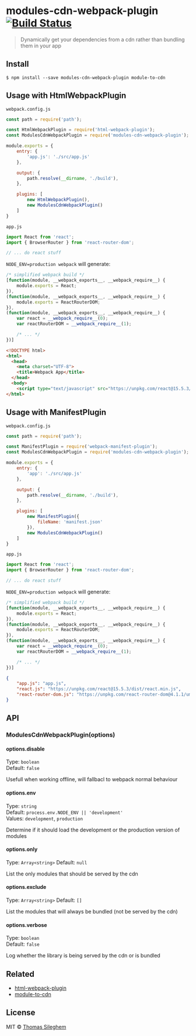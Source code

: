 # modules-cdn-webpack-plugin [![Build Status](https://travis-ci.org/mastilver/modules-cdn-webpack-plugin.svg?branch=master)](https://travis-ci.org/mastilver/modules-cdn-webpack-plugin)

> Dynamically get your dependencies from a cdn rather than bundling them in your app


## Install

```
$ npm install --save modules-cdn-webpack-plugin module-to-cdn
```


## Usage with HtmlWebpackPlugin

`webpack.config.js`<br>
```js
const path = require('path');

const HtmlWebpackPlugin = require('html-webpack-plugin');
const ModulesCdnWebpackPlugin = require('modules-cdn-webpack-plugin');

module.exports = {
    entry: {
        'app.js': './src/app.js'
    },

    output: {
        path.resolve(__dirname, './build'),
    },

    plugins: [
        new HtmlWebpackPlugin(),
        new ModulesCdnWebpackPlugin()
    ]
}
```

`app.js`<br>
```js
import React from 'react';
import { BrowserRouter } from 'react-router-dom';

// ... do react stuff
```

`NODE_ENV=production webpack` will generate:

```js
/* simplified webpack build */
[function(module, __webpack_exports__, __webpack_require__) {
    module.exports = React;
}),
(function(module, __webpack_exports__, __webpack_require__) {
    module.exports = ReactRouterDOM;
}),
(function(module, __webpack_exports__, __webpack_require__) {
    var react = __webpack_require__(0);
    var reactRouterDOM = __webpack_require__(1);

    /* ... */
})]
```

```html
<!DOCTYPE html>
<html>
  <head>
    <meta charset="UTF-8">
    <title>Webpack App</title>
  </head>
  <body>
    <script type="text/javascript" src="https://unpkg.com/react@15.5.3/dist/react.min.js"></script><script type="text/javascript" src="https://unpkg.com/react-router-dom@4.1.1/umd/react-router-dom.min.js"></script><script src="build/app.js"></script></body>
</html>
```

## Usage with ManifestPlugin

`webpack.config.js`<br>
```js
const path = require('path');

const ManifestPlugin = require('webpack-manifest-plugin');
const ModulesCdnWebpackPlugin = require('modules-cdn-webpack-plugin');

module.exports = {
    entry: {
        'app': './src/app.js'
    },

    output: {
        path.resolve(__dirname, './build'),
    },

    plugins: [
        new ManifestPlugin({
            fileName: 'manifest.json'
        }),
        new ModulesCdnWebpackPlugin()
    ]
}
```

`app.js`<br>
```js
import React from 'react';
import { BrowserRouter } from 'react-router-dom';

// ... do react stuff
```

`NODE_ENV=production webpack` will generate:

```js
/* simplified webpack build */
[function(module, __webpack_exports__, __webpack_require__) {
    module.exports = React;
}),
(function(module, __webpack_exports__, __webpack_require__) {
    module.exports = ReactRouterDOM;
}),
(function(module, __webpack_exports__, __webpack_require__) {
    var react = __webpack_require__(0);
    var reactRouterDOM = __webpack_require__(1);

    /* ... */
})]
```

```json
{
    "app.js": "app.js",
    "react.js": "https://unpkg.com/react@15.5.3/dist/react.min.js",
    "react-router-dom.js": "https://unpkg.com/react-router-dom@4.1.1/umd/react-router-dom.min.js"
}
```


## API

### ModulesCdnWebpackPlugin(options)

#### options.disable

Type: `boolean`<br>
Default: `false`

Usefull when working offline, will fallbacl to webpack normal behaviour

#### options.env

Type: `string`<br>
Default: `process.env.NODE_ENV || 'development'`<br>
Values: `development`, `production`

Determine if it should load the development or the production version of modules

#### options.only

Type: `Array<string>`
Default: `null`

List the only modules that should be served by the cdn


#### options.exclude

Type: `Array<string>`
Default: `[]`

List the modules that will always be bundled (not be served by the cdn)

#### options.verbose

Type: `boolean`<br>
Default: `false`

Log whether the library is being served by the cdn or is bundled

## Related

- [html-webpack-plugin](https://github.com/jantimon/html-webpack-plugin)
- [module-to-cdn](https://github.com/mastilver/module-to-cdn)


## License

MIT © [Thomas Sileghem](http://mastilver.com)
